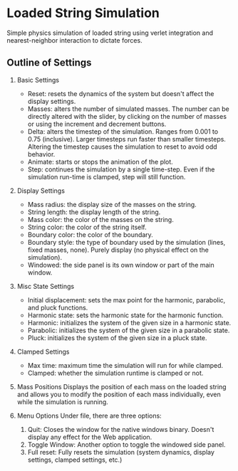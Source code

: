 # Loaded String Simulation

Simple physics simulation of loaded string using verlet integration and nearest-neighbor interaction to dictate forces.

## Outline of Settings
1. Basic Settings
    - Reset: resets the dynamics of the system but doesn't affect the display settings.
    - Masses: alters the number of simulated masses. The number can be directly altered with the slider, by clicking on the number of masses or using the increment and decrement buttons.
    - Delta: alters the timestep of the simulation. Ranges from 0.001 to 0.75 (inclusive). Larger timesteps run faster than smaller timesteps. Altering the timestep causes the simulation to reset to avoid odd behavior.
    - Animate: starts or stops the animation of the plot.
    - Step: continues the simulation by a single time-step. Even if the simulation run-time is clamped, step will still function.

2. Display Settings
    - Mass radius: the display size of the masses on the string.
    - String length: the display length of the string.
    - Mass color: the color of the masses on the string.
    - String color: the color of the string itself.
    - Boundary color: the color of the boundary.
    - Boundary style: the type of boundary used by the simulation (lines, fixed masses, none). Purely display (no physical effect on the simulation).
    - Windowed: the side panel is its own window or part of the main window.

3. Misc State Settings
    - Initial displacement: sets the max point for the harmonic, parabolic, and pluck functions.
    - Harmonic state: sets the harmonic state for the harmonic function.
    - Harmonic: initializes the system of the given size in a harmonic state.
    - Parabolic: initializes the system of the given size in a parabolic state.
    - Pluck: initializes the system of the given size in a pluck state.

4. Clamped Settings
    - Max time: maximum time the simulation will run for while clamped.
    - Clamped: whether the simulation runtime is clamped or not.

5. Mass Positions
Displays the position of each mass on the loaded string and allows you to modify the position of each mass individually, even while the simulation is running.

6. Menu Options
Under file, there are three options: 
    1. Quit: Closes the window for the native windows binary. Doesn't display any effect for the Web application.
    2. Toggle Window: Another option to toggle the windowed side panel.
    3. Full reset: Fully resets the simulation (system dynamics, display settings, clamped settings, etc.)
